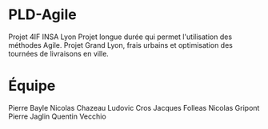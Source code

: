# PLD-Agile
Projet 4IF INSA Lyon
Projet longue durée qui permet l'utilisation des méthodes Agile.
Projet Grand Lyon, frais urbains et optimisation des tournées de livraisons en ville.

# Équipe
Pierre Bayle
Nicolas Chazeau
Ludovic Cros
Jacques Folleas
Nicolas Gripont
Pierre Jaglin
Quentin Vecchio

